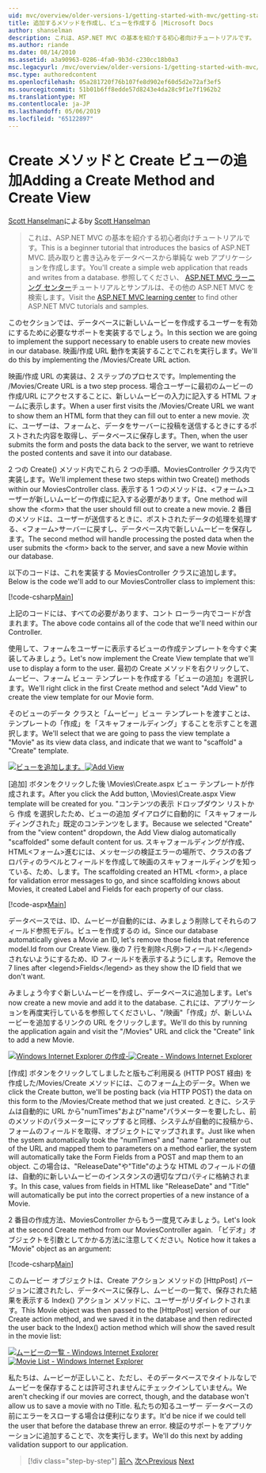 ```yaml
---
uid: mvc/overview/older-versions-1/getting-started-with-mvc/getting-started-with-mvc-part6
title: 追加するメソッドを作成し、ビューを作成する |Microsoft Docs
author: shanselman
description: これは、ASP.NET MVC の基本を紹介する初心者向けチュートリアルです。 読み取りと書き込みをデータベースから単純な web アプリケーションを作成します。
ms.author: riande
ms.date: 08/14/2010
ms.assetid: a3a90963-0286-4fa0-9b3d-c230cc18b0a3
msc.legacyurl: /mvc/overview/older-versions-1/getting-started-with-mvc/getting-started-with-mvc-part6
msc.type: authoredcontent
ms.openlocfilehash: 05a281720f76b107fe8d902ef60d5d2e72af3ef5
ms.sourcegitcommit: 51b01b6ff8edde57d8243e4da28c9f1e7f1962b2
ms.translationtype: MT
ms.contentlocale: ja-JP
ms.lasthandoff: 05/06/2019
ms.locfileid: "65122897"
---
```

# <a name="adding-a-create-method-and-create-view"></a><span data-ttu-id="7db45-104">Create メソッドと Create ビューの追加</span><span class="sxs-lookup"><span data-stu-id="7db45-104">Adding a Create Method and Create View</span></span>

<span data-ttu-id="7db45-105">[Scott Hanselman](https://github.com/shanselman)による</span><span class="sxs-lookup"><span data-stu-id="7db45-105">by [Scott Hanselman](https://github.com/shanselman)</span></span>

> <span data-ttu-id="7db45-106">これは、ASP.NET MVC の基本を紹介する初心者向けチュートリアルです。</span><span class="sxs-lookup"><span data-stu-id="7db45-106">This is a beginner tutorial that introduces the basics of ASP.NET MVC.</span></span> <span data-ttu-id="7db45-107">読み取りと書き込みをデータベースから単純な web アプリケーションを作成します。</span><span class="sxs-lookup"><span data-stu-id="7db45-107">You'll create a simple web application that reads and writes from a database.</span></span> <span data-ttu-id="7db45-108">参照してください、 [ASP.NET MVC ラーニング センター](../../../index.md)チュートリアルとサンプルは、その他の ASP.NET MVC を検索します。</span><span class="sxs-lookup"><span data-stu-id="7db45-108">Visit the [ASP.NET MVC learning center](../../../index.md) to find other ASP.NET MVC tutorials and samples.</span></span>

<span data-ttu-id="7db45-109">このセクションでは、データベースに新しいムービーを作成するユーザーを有効にするために必要なサポートを実装するでしょう。</span><span class="sxs-lookup"><span data-stu-id="7db45-109">In this section we are going to implement the support necessary to enable users to create new movies in our database.</span></span> <span data-ttu-id="7db45-110">映画/作成 URL 動作を実装することでこれを実行します。</span><span class="sxs-lookup"><span data-stu-id="7db45-110">We'll do this by implementing the /Movies/Create URL action.</span></span>

<span data-ttu-id="7db45-111">映画/作成 URL の実装は、2 ステップのプロセスです。</span><span class="sxs-lookup"><span data-stu-id="7db45-111">Implementing the /Movies/Create URL is a two step process.</span></span> <span data-ttu-id="7db45-112">場合ユーザーに最初のムービーの作成/URL にアクセスすることに、新しいムービーの入力に記入する HTML フォームに表示します。</span><span class="sxs-lookup"><span data-stu-id="7db45-112">When a user first visits the /Movies/Create URL we want to show them an HTML form that they can fill out to enter a new movie.</span></span> <span data-ttu-id="7db45-113">次に、ユーザーは、フォームと、データをサーバーに投稿を送信するときにするポストされた内容を取得し、データベースに保存します。</span><span class="sxs-lookup"><span data-stu-id="7db45-113">Then, when the user submits the form and posts the data back to the server, we want to retrieve the posted contents and save it into our database.</span></span>

<span data-ttu-id="7db45-114">2 つの Create() メソッド内でこれら 2 つの手順、MoviesController クラス内で実装します。</span><span class="sxs-lookup"><span data-stu-id="7db45-114">We'll implement these two steps within two Create() methods within our MoviesController class.</span></span> <span data-ttu-id="7db45-115">表示する 1 つのメソッドは、&lt;フォーム&gt;ユーザーが新しいムービーの作成に記入する必要があります。</span><span class="sxs-lookup"><span data-stu-id="7db45-115">One method will show the &lt;form&gt; that the user should fill out to create a new movie.</span></span> <span data-ttu-id="7db45-116">2 番目のメソッドは、ユーザーが送信するときに、ポストされたデータの処理を処理する、&lt;フォーム&gt;サーバーに戻すし、データベース内で新しいムービーを保存します。</span><span class="sxs-lookup"><span data-stu-id="7db45-116">The second method will handle processing the posted data when the user submits the &lt;form&gt; back to the server, and save a new Movie within our database.</span></span>

<span data-ttu-id="7db45-117">以下のコードは、これを実装する MoviesController クラスに追加します。</span><span class="sxs-lookup"><span data-stu-id="7db45-117">Below is the code we'll add to our MoviesController class to implement this:</span></span>

[!code-csharp[Main](getting-started-with-mvc-part6/samples/sample1.cs)]

<span data-ttu-id="7db45-118">上記のコードには、すべての必要があります、コント ローラー内でコードが含まれます。</span><span class="sxs-lookup"><span data-stu-id="7db45-118">The above code contains all of the code that we'll need within our Controller.</span></span>

<span data-ttu-id="7db45-119">使用して、フォームをユーザーに表示するビューの作成テンプレートを今すぐ実装してみましょう。</span><span class="sxs-lookup"><span data-stu-id="7db45-119">Let's now implement the Create View template that we'll use to display a form to the user.</span></span> <span data-ttu-id="7db45-120">最初の Create メソッドを右クリックして、ムービー、フォーム ビュー テンプレートを作成する「ビューの追加」を選択します。</span><span class="sxs-lookup"><span data-stu-id="7db45-120">We'll right click in the first Create method and select "Add View" to create the view template for our Movie form.</span></span>

<span data-ttu-id="7db45-121">そのビューのデータ クラスと「ムービー」ビュー テンプレートを渡すことは、テンプレートの「作成」を「スキャフォールディング」することを示すことを選択します。</span><span class="sxs-lookup"><span data-stu-id="7db45-121">We'll select that we are going to pass the view template a "Movie" as its view data class, and indicate that we want to "scaffold" a "Create" template.</span></span>

<span data-ttu-id="7db45-122">[![ビューを追加します。](getting-started-with-mvc-part6/_static/image2.png)](getting-started-with-mvc-part6/_static/image1.png)</span><span class="sxs-lookup"><span data-stu-id="7db45-122">[![Add View](getting-started-with-mvc-part6/_static/image2.png)](getting-started-with-mvc-part6/_static/image1.png)</span></span>

<span data-ttu-id="7db45-123">[追加] ボタンをクリックした後 \Movies\Create.aspx ビュー テンプレートが作成されます。</span><span class="sxs-lookup"><span data-stu-id="7db45-123">After you click the Add button, \Movies\Create.aspx View template will be created for you.</span></span> <span data-ttu-id="7db45-124">"コンテンツの表示 ドロップダウン リストから 作成 を選択したため、ビューの追加 ダイアログに自動的に「スキャフォールディングされた」既定のコンテンツをします。</span><span class="sxs-lookup"><span data-stu-id="7db45-124">Because we selected "Create" from the "view content" dropdown, the Add View dialog automatically "scaffolded" some default content for us.</span></span> <span data-ttu-id="7db45-125">スキャフォールディングが作成、HTML&lt;フォーム&gt;進むには、メッセージの検証エラーの場所で、クラスの各プロパティのラベルとフィールドを作成して映画のスキャフォールディングを知っている、ため、します。</span><span class="sxs-lookup"><span data-stu-id="7db45-125">The scaffolding created an HTML &lt;form&gt;, a place for validation error messages to go, and since scaffolding knows about Movies, it created Label and Fields for each property of our class.</span></span>

[!code-aspx[Main](getting-started-with-mvc-part6/samples/sample2.aspx)]

<span data-ttu-id="7db45-126">データベースでは、ID、ムービーが自動的には、みましょう削除してそれらのフィールド参照モデル。ビューを作成するの id。</span><span class="sxs-lookup"><span data-stu-id="7db45-126">Since our database automatically gives a Movie an ID, let's remove those fields that reference model.Id from our Create View.</span></span> <span data-ttu-id="7db45-127">後の 7 行を削除&lt;凡例&gt;フィールド&lt;/legend&gt;されないようにするため、ID フィールドを表示するようにします。</span><span class="sxs-lookup"><span data-stu-id="7db45-127">Remove the 7 lines after &lt;legend&gt;Fields&lt;/legend&gt; as they show the ID field that we don't want.</span></span>

<span data-ttu-id="7db45-128">みましょう今すぐ新しいムービーを作成し、データベースに追加します。</span><span class="sxs-lookup"><span data-stu-id="7db45-128">Let's now create a new movie and add it to the database.</span></span> <span data-ttu-id="7db45-129">これには、アプリケーションを再度実行しているを参照してくださいし、"/映画"「作成」が、新しいムービーを追加するリンクの URL をクリックします。</span><span class="sxs-lookup"><span data-stu-id="7db45-129">We'll do this by running the application again and visit the "/Movies" URL and click the "Create" link to add a new Movie.</span></span>

<span data-ttu-id="7db45-130">[![Windows Internet Explorer の作成-](getting-started-with-mvc-part6/_static/image4.png)](getting-started-with-mvc-part6/_static/image3.png)</span><span class="sxs-lookup"><span data-stu-id="7db45-130">[![Create - Windows Internet Explorer](getting-started-with-mvc-part6/_static/image4.png)](getting-started-with-mvc-part6/_static/image3.png)</span></span>

<span data-ttu-id="7db45-131">[作成] ボタンをクリックしてしましたと版もご利用戻る (HTTP POST 経由) を作成した/Movies/Create メソッドには、このフォーム上のデータ。</span><span class="sxs-lookup"><span data-stu-id="7db45-131">When we click the Create button, we'll be posting back (via HTTP POST) the data on this form to the /Movies/Create method that we just created.</span></span> <span data-ttu-id="7db45-132">ときに、システムは自動的に URL から"numTimes"および"name"パラメーターを要したし、前のメソッドのパラメーターにマップすると同様、システムが自動的に投稿から、フォームのフィールドを取得、オブジェクトにマップされます。</span><span class="sxs-lookup"><span data-stu-id="7db45-132">Just like when the system automatically took the "numTimes" and "name " parameter out of the URL and mapped them to parameters on a method earlier, the system will automatically take the Form Fields from a POST and map them to an object.</span></span> <span data-ttu-id="7db45-133">この場合は、"ReleaseDate"や"Title"のような HTML のフィールドの値は、自動的に新しいムービーのインスタンスの適切なプロパティに格納されます。</span><span class="sxs-lookup"><span data-stu-id="7db45-133">In this case, values from fields in HTML like "ReleaseDate" and "Title" will automatically be put into the correct properties of a new instance of a Movie.</span></span>

<span data-ttu-id="7db45-134">2 番目の作成方法、MoviesController からもう一度見てみましょう。</span><span class="sxs-lookup"><span data-stu-id="7db45-134">Let's look at the second Create method from our MoviesController again.</span></span> <span data-ttu-id="7db45-135">「ビデオ」オブジェクトを引数としてかかる方法に注意してください。</span><span class="sxs-lookup"><span data-stu-id="7db45-135">Notice how it takes a "Movie" object as an argument:</span></span>

[!code-csharp[Main](getting-started-with-mvc-part6/samples/sample3.cs)]

<span data-ttu-id="7db45-136">このムービー オブジェクトは、Create アクション メソッドの [HttpPost] バージョンに渡されたし、データベースに保存し、ムービーの一覧で、保存された結果を表示する Index() アクション メソッドに、ユーザーがリダイレクトされます。</span><span class="sxs-lookup"><span data-stu-id="7db45-136">This Movie object was then passed to the [HttpPost] version of our Create action method, and we saved it in the database and then redirected the user back to the Index() action method which will show the saved result in the movie list:</span></span>

<span data-ttu-id="7db45-137">[![ムービーの一覧 - Windows Internet Explorer](getting-started-with-mvc-part6/_static/image6.png)](getting-started-with-mvc-part6/_static/image5.png)</span><span class="sxs-lookup"><span data-stu-id="7db45-137">[![Movie List - Windows Internet Explorer](getting-started-with-mvc-part6/_static/image6.png)](getting-started-with-mvc-part6/_static/image5.png)</span></span>

<span data-ttu-id="7db45-138">私たちは、ムービーが正しいこと、ただし、そのデータベースでタイトルなしでムービーを保存することは許可されませんにチェックインしていません。</span><span class="sxs-lookup"><span data-stu-id="7db45-138">We aren't checking if our movies are correct, though, and the database won't allow us to save a movie with no Title.</span></span> <span data-ttu-id="7db45-139">私たちの知るユーザー データベースの前にエラーをスローする場合は便利になります。</span><span class="sxs-lookup"><span data-stu-id="7db45-139">It'd be nice if we could tell the user that before the database threw an error.</span></span> <span data-ttu-id="7db45-140">検証のサポートをアプリケーションに追加することで、次を実行します。</span><span class="sxs-lookup"><span data-stu-id="7db45-140">We'll do this next by adding validation support to our application.</span></span>

> [!div class="step-by-step"]
> <span data-ttu-id="7db45-141">[前へ](getting-started-with-mvc-part5.md)
> [次へ](getting-started-with-mvc-part7.md)</span><span class="sxs-lookup"><span data-stu-id="7db45-141">[Previous](getting-started-with-mvc-part5.md)
[Next](getting-started-with-mvc-part7.md)</span></span>
